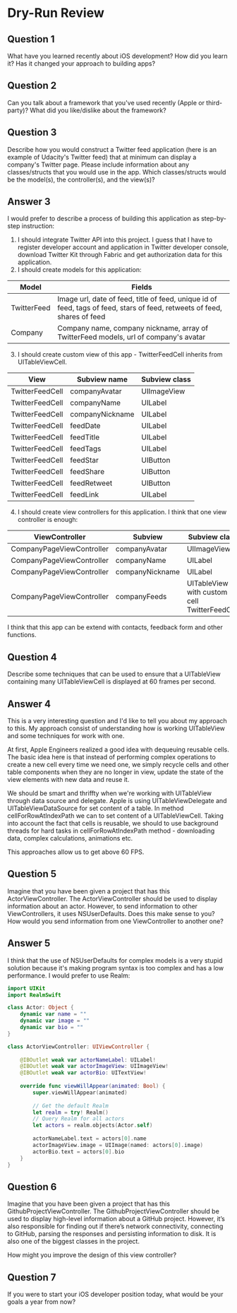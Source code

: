 # Dry-Run Review
## Question 1
What have you learned recently about iOS development? How did you learn it? Has it changed your approach to building apps?
## Question 2
Can you talk about a framework that you've used recently (Apple or third-party)? What did you like/dislike about the framework?
## Question 3
Describe how you would construct a Twitter feed application (here is an example of Udacity's Twitter feed) that at minimum can display a company's Twitter page. Please include information about any classes/structs that you would use in the app. Which classes/structs would be the model(s), the controller(s), and the view(s)?
## Answer 3
I would prefer to describe a process of building this application as step-by-step instruction:

1. I should integrate Twitter API into this project. I guess that I have to register developer account and application in Twitter developer console, download Twitter Kit through Fabric and get authorization data for this application.
2. I should create models for this application:

 Model | Fields 
 --- | --- 
 TwitterFeed | Image url, date of feed, title of feed, unique id of feed, tags of feed, stars of feed, retweets of feed, shares of feed
 Company | Company name, company nickname, array of TwitterFeed models, url of company's avatar

3. I should create custom view of this app - TwitterFeedCell inherits from UITableViewCell.

 View | Subview name | Subview class
 --- | --- | ---
 TwitterFeedCell | companyAvatar | UIImageView
 TwitterFeedCell | companyName | UILabel
 TwitterFeedCell | companyNickname | UILabel
 TwitterFeedCell | feedDate | UILabel
 TwitterFeedCell | feedTitle | UILabel
 TwitterFeedCell | feedTags | UILabel
 TwitterFeedCell | feedStar | UIButton
 TwitterFeedCell | feedShare | UIButton
 TwitterFeedCell | feedRetweet | UIButton
 TwitterFeedCell | feedLink | UILabel
4. I should create view controllers for this application. I think that one view controller is enough:

 ViewController | Subview | Subview class
 --- | --- | ---
 CompanyPageViewController | companyAvatar | UIImageView
 CompanyPageViewController | companyName | UILabel
 CompanyPageViewController | companyNickname | UILabel
 CompanyPageViewController | companyFeeds | UITableView with custom cell TwitterFeedCell
 
I think that this app can be extend with contacts, feedback form and other functions.
## Question 4
Describe some techniques that can be used to ensure that a UITableView containing many UITableViewCell is displayed at 60 frames per second.
## Answer 4
This is a very interesting question and I'd like to tell you about my approach to this. My approach consist of understanding how is working UITableView and some techniques for work with one.

At first, Apple Engineers realized a good idea with dequeuing reusable cells. The basic idea here is that instead of performing complex operations to create a new cell every time we need one, we simply recycle cells and other table components when they are no longer in view, update the state of the view elements with new data and reuse it.

We should be smart and thriffty when we're working with UITableView through data source and delegate. Apple is using UITableViewDelegate and UITableViewDataSource for set content of a table. In method cellForRowAtIndexPath we can to set content of a UITableViewCell. Taking into account the fact that cells is reusable, we should to use background threads for hard tasks in cellForRowAtIndexPath method - downloading data, complex calculations, animations etc.

This approaches allow us to get above 60 FPS.
## Question 5
Imagine that you have been given a project that has this ActorViewController. The ActorViewController should be used to display information about an actor. However, to send information to other ViewControllers, it uses NSUserDefaults. Does this make sense to you? How would you send information from one ViewController to another one?
## Answer 5
I think that the use of NSUserDefaults for complex models is a very stupid solution because it's making program syntax is too complex and has a low performance. I would prefer to use Realm:
```swift
import UIKit
import RealmSwift

class Actor: Object {
    dynamic var name = ""
    dynamic var image = ""
    dynamic var bio = ""
}

class ActorViewController: UIViewController {
    
    @IBOutlet weak var actorNameLabel: UILabel!
    @IBOutlet weak var actorImageView: UIImageView!
    @IBOutlet weak var actorBio: UITextView!
    
    override func viewWillAppear(animated: Bool) {
        super.viewWillAppear(animated)
        
        // Get the default Realm
        let realm = try! Realm()
        // Query Realm for all actors
        let actors = realm.objects(Actor.self)
        
        actorNameLabel.text = actors[0].name
        actorImageView.image = UIImage(named: actors[0].image)
        actorBio.text = actors[0].bio
    }
}
```
## Question 6
Imagine that you have been given a project that has this GithubProjectViewController. The GithubProjectViewController should be used to display high-level information about a GitHub project. However, it’s also responsible for finding out if there’s network connectivity, connecting to GitHub, parsing the responses and persisting information to disk. It is also one of the biggest classes in the project.

How might you improve the design of this view controller?
## Question 7
If you were to start your iOS developer position today, what would be your goals a year from now?
